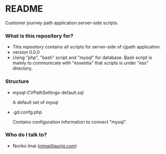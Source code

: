 # README #

Customer journey path application server-side scripts.

### What is this repository for? ###

* This repository contains all scripts for server-side of cjpath application.
* version 0.0.0
* Using "php", "bash" script and "mysql" for database. Bash script is mainly to communicate with "essentia" that scripts is under "ess" directory.

### Structure ###

* mysql-CVPathSettings-default.sql

  A default set of mysql

* .gd.confg.php

  Contains configuration information to connect "mysql".

### Who do I talk to? ###

* Noriko Imai (nimai@auriq.com)

